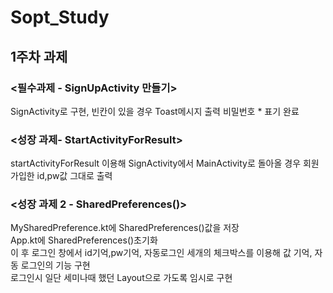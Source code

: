 # Sopt_Study
## 1주차 과제
### <필수과제 - SignUpActivity 만들기>
SignActivity로 구현, 빈칸이 있을 경우 Toast메시지 출력 
비밀번호 * 표기 완료
### <성장 과제- StartActivityForResult>
startActivityForResult 이용해 SignActivity에서 MainActivity로 돌아올 경우 회원 가입한 id,pw값 그대로 출력 
### <성장 과제 2 - SharedPreferences()>
 MySharedPreference.kt에 SharedPreferences()값을 저장  
 App.kt에 SharedPreferences()초기화  
 이 후 로그인 창에서 id기억,pw기억, 자동로그인 세개의 체크박스를 이용해 값 기억, 자동 로그인의 기능 구현  
 로그인시 일단 세미나때 했던 Layout으로 가도록 임시로 구현
